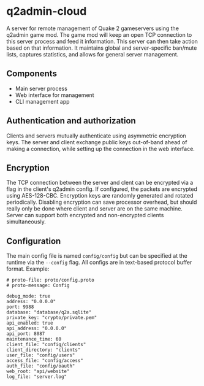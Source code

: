 # q2admin-cloud
A server for remote management of Quake 2 gameservers using the q2admin game mod. The game mod will keep an open TCP connection to this server process and feed it information. This server can then take action based on that information. It maintains global and server-specific ban/mute lists, captures statistics, and allows for general server management.

## Components
- Main server process
- Web interface for management
- CLI management app

## Authentication and authorization
Clients and servers mutually authenticate using asymmetric encryption keys. The server and client exchange public keys out-of-band ahead of making a connection, while setting up the connection in the web interface.

## Encryption
The TCP connection between the server and clent can be encrypted via a flag in the client's q2admin config. If configured, the packets are encrypted using AES-128-CBC. Encryption keys are randomly generated and rotated periodically. Disabling encryption can save processor overhead, but should really only be done where client and server are on the same machine. Server can support both encrypted and non-encrypted clients simultaneously.

## Configuration
The main config file is named `config/config` but can be specified at the runtime via the `--config` flag. All configs are in text-based protocol buffer format. Example:
```
# proto-file: proto/config.proto
# proto-message: Config

debug_mode: true
address: "0.0.0.0"
port: 9988
database: "database/q2a.sqlite"
private_key: "crypto/private.pem"
api_enabled: true
api_address: "0.0.0.0"
api_port: 8087
maintenance_time: 60
client_file: "config/clients"
client_directory: "clients"
user_file: "config/users"
access_file: "config/access"
auth_file: "config/oauth"
web_root: "api/website"
log_file: "server.log"
```

